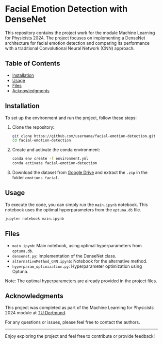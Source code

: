 # Facial Emotion Detection with DenseNet

This repository contains the project work for the module Machine Learning for Physicists 2024. The project focuses on implementing a DenseNet architecture for facial emotion detection and comparing its performance with a traditional Convolutional Neural Network (CNN) approach.

## Table of Contents
- [Installation](#installation)
- [Usage](#usage)
- [Files](#files)
- [Acknowledgments](#acknowledgments)

## Installation

To set up the environment and run the project, follow these steps:

1. Clone the repository:
    ```bash
    git clone https://github.com/username/facial-emotion-detection.git
    cd facial-emotion-detection
    ```

2. Create and activate the conda environment:
    ```bash
    conda env create -f environment.yml
    conda activate facial-emotion-detection
    ```

3. Download the dataset from [Google Drive](https://drive.google.com/file/d/1EohQa17A_wiTfE_q6QmBumhSZ0wDhx5_/view?usp=sharing) and extract the `.zip` in the folder `emotions_facial`.

## Usage

To execute the code, you can simply run the `main.ipynb` notebook. This notebook uses the optimal hyperparameters from the `optuna.db` file.

```bash
jupyter notebook main.ipynb
```

## Files

- `main.ipynb`: Main notebook, using optimal hyperparameters from `optuna.db`.
- `densenet.py`: Implementation of the DenseNet class.
- `alternativeMethod_CNN.ipynb`: Notebook for the alternative method.
- `hyperparam_optimization.py`: Hyperparameter optimization using Optuna.

Note: The optimal hyperparameters are already provided in the project files.

## Acknowledgments

This project was completed as part of the Machine Learning for Physicists 2024 module at [TU Dortmund](https://www.tu-dortmund.de/en/).

For any questions or issues, please feel free to contact the authors.

---

Enjoy exploring the project and feel free to contribute or provide feedback!

